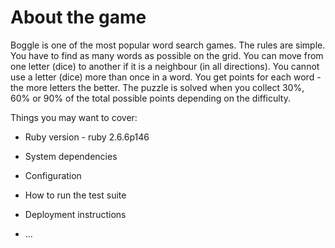 # About the game
Boggle is one of the most popular word search games.  The rules are simple. You have to find as many words as possible on the grid. You can move from one letter (dice) to another if it is a neighbour (in all directions). You cannot use a letter (dice) more than once in a word. You get points for each word - the more letters the better. The puzzle is solved when you collect 30%, 60% or 90% of the total possible points depending on the difficulty.

Things you may want to cover:

* Ruby version - ruby 2.6.6p146

* System dependencies

* Configuration

* How to run the test suite

* Deployment instructions

* ...
